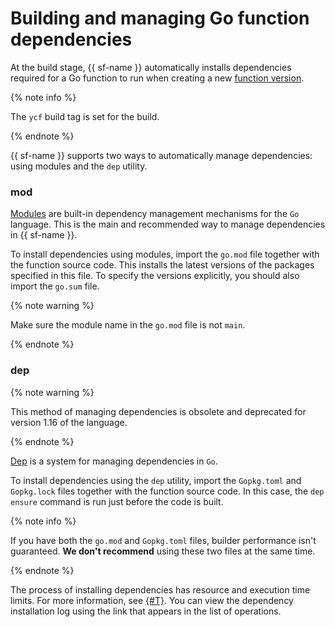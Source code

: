 # Building and managing Go function dependencies

At the build stage, {{ sf-name }} automatically installs dependencies required for a Go function to run when creating a new [function version](../../operations/function/version-manage.md).

{% note info %}

The `ycf` build tag is set for the build.

{% endnote %}

{{ sf-name }} supports two ways to automatically manage dependencies: using modules and the `dep` utility.

### mod

[Modules](https://github.com/golang/go/wiki/Modules) are built-in dependency management mechanisms for the `Go` language. This is the main and recommended way to manage dependencies in {{ sf-name }}.

To install dependencies using modules, import the `go.mod` file together with the function source code. This installs the latest versions of the packages specified in this file. To specify the versions explicitly, you should also import the `go.sum` file.

{% note warning %}

Make sure the module name in the `go.mod` file is not `main`.

{% endnote %}

### dep

{% note warning %}

This method of managing dependencies is obsolete and deprecated for version 1.16 of the language.

{% endnote %}

[Dep](https://golang.github.io/dep/docs/introduction.html) is a system for managing dependencies in `Go`.

To install dependencies using the `dep` utility, import the `Gopkg.toml` and `Gopkg.lock` files together with the function source code. In this case, the `dep ensure` command is run just before the code is built.

{% note info %}

If you have both the `go.mod` and `Gopkg.toml` files, builder performance isn't guaranteed. **We don't recommend** using these two files at the same time.

{% endnote %}

The process of installing dependencies has resource and execution time limits. For more information, see [{#T}](../../concepts/limits.md). You can view the dependency installation log using the link that appears in the list of operations.
